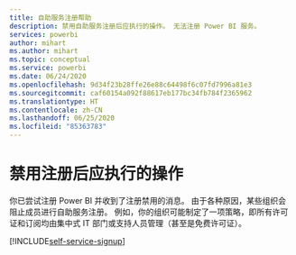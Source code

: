 ```yaml
---
title: 自助服务注册帮助
description: 禁用自助服务注册后应执行的操作。 无法注册 Power BI 服务。
services: powerbi
author: mihart
ms.author: mihart
ms.topic: conceptual
ms.service: powerbi
ms.date: 06/24/2020
ms.openlocfilehash: 9d34f23b28ffe26e88c64498f6c07fd7996a81e3
ms.sourcegitcommit: caf60154a092f88617eb177bc34fb784f2365962
ms.translationtype: HT
ms.contentlocale: zh-CN
ms.lasthandoff: 06/25/2020
ms.locfileid: "85363783"
---
```

# <a name="what-to-do-if-sign-up-is-disabled"></a>禁用注册后应执行的操作

你已尝试注册 Power BI 并收到了注册禁用的消息。 由于各种原因，某些组织会阻止成员进行自助服务注册。  例如，你的组织可能制定了一项策略，即所有许可证和订阅均由集中式 IT 部门或支持人员管理（甚至是免费许可证）。 

[!INCLUDE[self-service-signup](../includes/self-service-signup-help.md)]